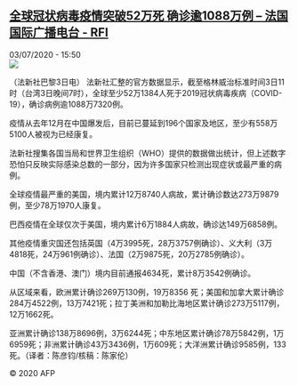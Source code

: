 <!--1593788177000-->
[全球冠状病毒疫情突破52万死  确诊逾1088万例 – 法国国际广播电台 - RFI](http://www.rfi.fr//cn/contenu/20200703-%E5%85%A8%E7%90%83%E5%86%A0%E7%8A%B6%E7%97%85%E6%AF%92%E7%96%AB%E6%83%85%E7%AA%81%E7%A0%B452%E4%B8%87%E6%AD%BB-%E7%A1%AE%E8%AF%8A%E9%80%BE1088%E4%B8%87%E4%BE%8B)
------

<div>03/07/2020 - 15:50</div><img src="https://s.rfi.fr/media/display/39cb6708-bd37-11ea-b9c4-005056a98db9/w:310/p:16x9/int0019b.200703215003.jpg"><div class="t-content__body u-clearfix"><div class="m-interstitial"></div><p>（法新社巴黎3日电）    法新社汇整的官方数据显示，截至格林威治标准时间3日11时（台湾3日晚间7时），全球至少52万1384人死于2019冠状病毒疾病（COVID-19），确诊病例逾1088万7320例。</p><p>    疫情从去年12月在中国爆发后，目前已蔓延到196个国家及地区，至少有558万5100人被视为已经康复。</p><p>    法新社搜集各国当局和世界卫生组织（WHO）提供的数据做出统计，但上述数字恐怕只反映实际感染总数的一部分，因为许多国家只检测出现症状或最严重的病例。</p><p>    全球疫情最严重的美国，境内累计12万8740人病故，累计确诊数达273万9879例，至少78万1970人康复。</p><p>    巴西疫情在全球仅次于美国，境内累计6万1884人病故，确诊达149万6858例。</p><p>    其他疫情重灾国还包括英国（4万3995死，28万3757例确诊）、义大利（3万4818死，24万961例确诊）、法国（2万9875死，20万2785例确诊）。</p><p>    中国（不含香港、澳门）境内目前通报4634死，累计8万3542例确诊。</p><p>    从区域来看，欧洲累计确诊269万130例，19万8356 死；美国和加拿大累计确诊284万4522例，13万7421死；拉丁美洲和加勒比海地区累计确诊273万5117例，12万1662死。</p><p>    亚洲累计确诊138万8696例，3万6244死；中东地区累计确诊78万5842例，1万6959死；非洲累计确诊43万3436例，1万609死；大洋洲累计确诊9585例，133死。（译者：陈彦钧/核稿：陈家伦）</p><p class="t-copyright">© 2020 AFP</p>        </div>

